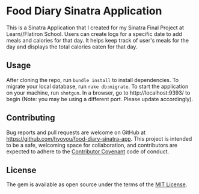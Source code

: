 # Food Diary Sinatra Application

This is a Sinatra Application that I created for my Sinatra Final Project at Learn//Flatiron School.
Users can create logs for a specific date to add meals and calories for that day.
It helps keep track of user's meals for the day and displays the total calories eaten for that day.

## Usage

After cloning the repo, run `bundle install` to install dependencies. To migrate your local database, run `rake db:migrate`. To start the application on your machine, run `shotgun`. In a browser, go to http://localhost:9393/ to begin (Note: you may be using a different port. Please update accordingly).

## Contributing

Bug reports and pull requests are welcome on GitHub at https://github.com/hyoyou/food-diary-sinatra-app. This project is intended to be a safe, welcoming space for collaboration, and contributors are expected to adhere to the [Contributor Covenant](http://contributor-covenant.org) code of conduct.

## License

The gem is available as open source under the terms of the [MIT License](http://opensource.org/licenses/MIT).
